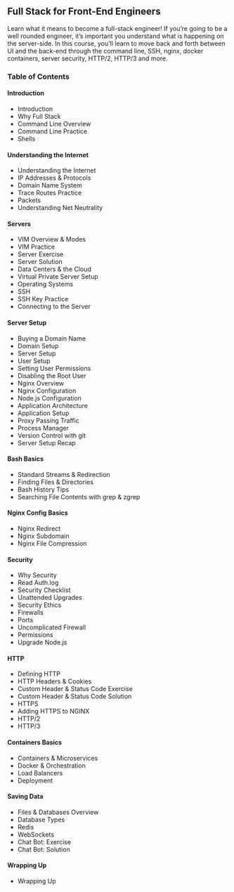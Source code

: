 ## Full Stack for Front-End Engineers

Learn what it means to become a full-stack engineer! If you’re going to be a well rounded engineer, it’s important you understand what is happening on the server-side. In this course, you'll learn to move back and forth between UI and the back-end through the command line, SSH, nginx, docker containers, server security, HTTP/2, HTTP/3 and more.

<!-- Course Slides (https://docs.google.com/presentation/d/1Mvf_rOFz1wZeH1irajJqhRQgzid7BkqJBd8wigpz39M/edit?usp=sharing) -->

### Table of Contents
#### Introduction
- Introduction
- Why Full Stack
- Command Line Overview
- Command Line Practice
- Shells

#### Understanding the Internet
- Understanding the Internet
- IP Addresses & Protocols
- Domain Name System
- Trace Routes Practice
- Packets
- Understanding Net Neutrality

#### Servers
- VIM Overview & Modes
- VIM Practice
- Server Exercise
- Server Solution
- Data Centers & the Cloud
- Virtual Private Server Setup
- Operating Systems
- SSH
- SSH Key Practice
- Connecting to the Server

#### Server Setup
- Buying a Domain Name
- Domain Setup
- Server Setup
- User Setup
- Setting User Permissions
- Disabling the Root User
- Nginx Overview
- Nginx Configuration
- Node.js Configuration
- Application Architecture
- Application Setup
- Proxy Passing Traffic
- Process Manager
- Version Control with git
- Server Setup Recap

#### Bash Basics
- Standard Streams & Redirection
- Finding Files & Directories
- Bash History Tips
- Searching File Contents with grep & zgrep

#### Nginx Config Basics
- Nginx Redirect
- Nginx Subdomain
- Nginx File Compression

#### Security
- Why Security
- Read Auth.log
- Security Checklist
- Unattended Upgrades
- Security Ethics
- Firewalls
- Ports
- Uncomplicated Firewall
- Permissions
- Upgrade Node.js

#### HTTP
- Defining HTTP
- HTTP Headers & Cookies
- Custom Header & Status Code Exercise
- Custom Header & Status Code Solution
- HTTPS
- Adding HTTPS to NGINX
- HTTP/2
- HTTP/3

#### Containers Basics
- Containers & Microservices
- Docker & Orchestration
- Load Balancers
- Deployment

#### Saving Data
- Files & Databases Overview
- Database Types
- Redis
- WebSockets
- Chat Bot: Exercise
- Chat Bot: Solution

#### Wrapping Up
- Wrapping Up